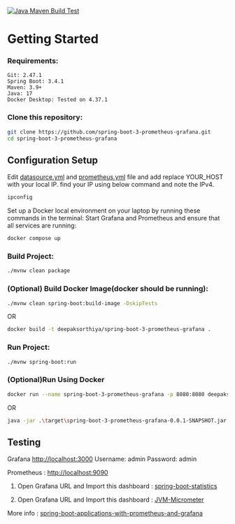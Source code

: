 [![Java Maven Build Test](https://github.com/deepaksorthiya/spring-boot-3-prometheus-grafana/actions/workflows/maven-build.yml/badge.svg)](https://github.com/deepaksorthiya/spring-boot-3-prometheus-grafana/actions/workflows/maven-build.yml)

# Getting Started

### Requirements:

```
Git: 2.47.1
Spring Boot: 3.4.1
Maven: 3.9+
Java: 17
Docker Desktop: Tested on 4.37.1
```

### Clone this repository:

```bash
git clone https://github.com/spring-boot-3-prometheus-grafana.git
cd spring-boot-3-prometheus-grafana
```

## Configuration Setup

Edit [datasource.yml](monitoring/grafana/provisioning/datasources/datasource.yml)
and [prometheus.yml](monitoring/prometheus/prometheus.yml)
file and add replace YOUR_HOST with your local IP. find your IP using below command and note the IPv4.

```bash
ipconfig
```

Set up a Docker local environment on your laptop by running these commands in the terminal:
Start Grafana and Prometheus and ensure that all services are running:

```bash
docker compose up
   ```

### Build Project:

```bash
./mvnw clean package
```

### (Optional) Build Docker Image(docker should be running):

```bash
./mvnw clean spring-boot:build-image -DskipTests
```

OR

```bash
docker build -t deepaksorthiya/spring-boot-3-prometheus-grafana . 
```

### Run Project:

```bash
./mvnw spring-boot:run
```

### (Optional)Run Using Docker

```bash
docker run --name spring-boot-3-prometheus-grafana -p 8080:8080 deepaksorthiya/spring-boot-3-prometheus-grafana:0.0.1-SNAPSHOT
```

OR

```bash
java -jar .\target\spring-boot-3-prometheus-grafana-0.0.1-SNAPSHOT.jar
```

## Testing

Grafana [http://localhost:3000](http://localhost:3000)
Username: admin Password: admin

Prometheus : [http://localhost:9090](http://localhost:9090/targets)

1. Open Grafana URL and Import this dashboard :
   [spring-boot-statistics](https://grafana.com/grafana/dashboards/19004-spring-boot-statistics/)

2. Open Grafana URL and Import this
   dashboard : [JVM-Micrometer](https://grafana.com/grafana/dashboards/4701-jvm-micrometer/)

More info :
[spring-boot-applications-with-prometheus-and-grafana](https://medium.com/simform-engineering/revolutionize-monitoring-empowering-spring-boot-applications-with-prometheus-and-grafana-e99c5c7248cf)
